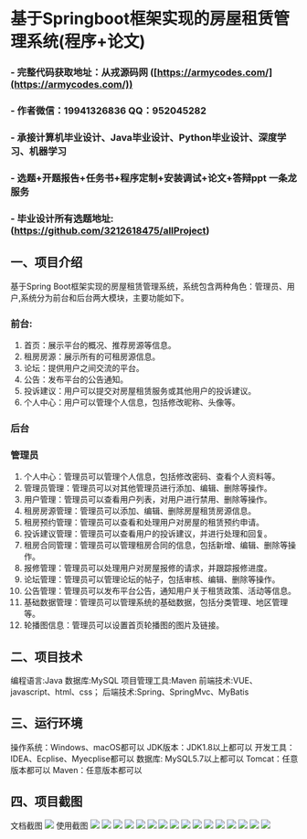 基于Springboot框架实现的房屋租赁管理系统(程序+论文)
=
### - 完整代码获取地址：从戎源码网 ([https://armycodes.com/](https://armycodes.com/))
### - 作者微信：19941326836  QQ：952045282 
### - 承接计算机毕业设计、Java毕业设计、Python毕业设计、深度学习、机器学习
### - 选题+开题报告+任务书+程序定制+安装调试+论文+答辩ppt 一条龙服务
### - 毕业设计所有选题地址:(https://github.com/3212618475/allProject)


一、项目介绍
---
基于Spring Boot框架实现的房屋租赁管理系统，系统包含两种角色：管理员、用户,系统分为前台和后台两大模块，主要功能如下。
### 前台:
1. 首页：展示平台的概况、推荐房源等信息。
2. 租房房源：展示所有的可租房源信息。
3. 论坛：提供用户之间交流的平台。
4. 公告：发布平台的公告通知。
5. 投诉建议：用户可以提交对房屋租赁服务或其他用户的投诉建议。
6. 个人中心：用户可以管理个人信息，包括修改昵称、头像等。

### 后台
### 管理员
1. 个人中心：管理员可以管理个人信息，包括修改密码、查看个人资料等。
2. 管理员管理：管理员可以对其他管理员进行添加、编辑、删除等操作。
3. 用户管理：管理员可以查看用户列表，对用户进行禁用、删除等操作。
4. 租房房源管理：管理员可以添加、编辑、删除房屋租赁房源信息。
5. 租房预约管理：管理员可以查看和处理用户对房屋的租赁预约申请。
6. 投诉建议管理：管理员可以查看用户的投诉建议，并进行处理和回复。
7. 租房合同管理：管理员可以管理租房合同的信息，包括新增、编辑、删除等操作。
8. 报修管理：管理员可以处理用户对房屋报修的请求，并跟踪报修进度。
9. 论坛管理：管理员可以管理论坛的帖子，包括审核、编辑、删除等操作。
10. 公告管理：管理员可以发布平台公告，通知用户关于租赁政策、活动等信息。
11. 基础数据管理：管理员可以管理系统的基础数据，包括分类管理、地区管理等。
12. 轮播图信息：管理员可以设置首页轮播图的图片及链接。


二、项目技术
---
编程语言:Java 
数据库:MySQL
项目管理工具:Maven 
前端技术:VUE、javascript、html、css； 
后端技术:Spring、SpringMvc、MyBatis

三、运行环境
---
操作系统：Windows、macOS都可以
JDK版本：JDK1.8以上都可以
开发工具：IDEA、Ecplise、Myecplise都可以
数据库: MySQL5.7以上都可以
Tomcat：任意版本都可以
Maven：任意版本都可以

四、项目截图
---
文档截图
![](limage/1.png)
使用截图
![](image/1.png)
![](image/2.png)
![](image/3.png)
![](image/4.png)
![](image/5.png)
![](image/6.png)
![](image/7.png)
![](image/8.png)
![](image/9.png)
![](image/10.png)
![](image/11.png)
![](image/12.png)
![](image/13.png)
![](image/14.png)
![](image/15.png)
![](image/16.png)

